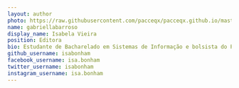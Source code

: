 ```yaml
---
layout: author
photo: https://raw.githubusercontent.com/pacceqx/pacceqx.github.io/master/assets/pic/bolsistas/pacce (12).png
name: gabriellabarroso
display_name: Isabela Vieira
position: Editora
bio: Estudante de Bacharelado em Sistemas de Informação e bolsista do PACCE
github_username: isabonham
facebook_username: isa.bonham
twitter_username: isabonham
instagram_username: isa.bonham
---
```


